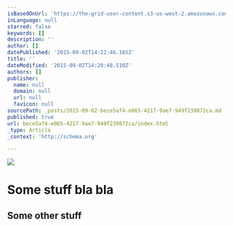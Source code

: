 ```yaml
---
isBasedOnUrl: 'https://the-grid-user-content.s3-us-west-2.amazonaws.com/90e3a83f-aa32-4e74-8a12-b5af0b7bdc91.jpg'
inLanguage: null
starred: false
keywords: []
description: ''
author: []
datePublished: '2015-09-02T14:22:46.165Z'
title: ''
dateModified: '2015-09-02T14:20:48.510Z'
authors: []
publisher:
  name: null
  domain: null
  url: null
  favicon: null
sourcePath: _posts/2015-09-02-bece5af4-e065-4217-9ae7-949f239872ca.md
published: true
url: bece5af4-e065-4217-9ae7-949f239872ca/index.html
_type: Article
_context: 'http://schema.org'

---
```

![](https://the-grid-user-content.s3-us-west-2.amazonaws.com/90e3a83f-aa32-4e74-8a12-b5af0b7bdc91.jpg)

# Some stuff bla bla

## Some other stuff